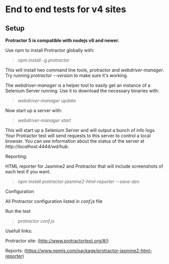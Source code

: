 # End to end tests for v4 sites

## Setup

**Protractor 5 is compatible with nodejs v6 and newer.**

Use npm to install Protractor globally with:

>*npm install -g protractor*

This will install two command line tools, protractor and *webdriver-manager*.
Try running *protractor --version* to make sure it's working.

The *webdriver-manager* is a helper tool to easily get an instance of a Selenium Server running. Use it to download the necessary binaries with:

>*webdriver-manager update*

Now start up a server with:

>*webdriver-manager start*

This will start up a Selenium Server and will output a bunch of info logs. Your Protractor test will send requests to this server to control a local browser. You can see information about the status of the server at *http://localhost:4444/wd/hub.*

Reporting:

HTML reporter for Jasmine2 and Protractor that will include screenshots of each test if you want. 

>*npm install protractor-jasmine2-html-reporter --save-dev*

Configuration

All Protractor configuration listed in *conf.js* file

Run the test

>*protractor conf.js*

Usefull links:

Protractor site: (http://www.protractortest.org/#/)

Reports: (https://www.npmjs.com/package/protractor-jasmine2-html-reporter)

